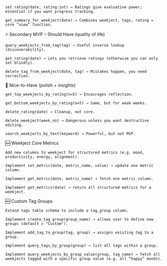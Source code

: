 
    set_rating(date, rating:int) → Ratings give evaluative power; essential if you want progress tracking.

    get_summary_for_weekject(date) → Combines weekject, tags, rating = core “view” function.

⚡ Secondary MVP – Should Have (quality of life)

    query_weekjects_from_tag(tag) → Useful inverse lookup (discoverability).

    get_rating(date) → Lets you retrieve ratings (otherwise you can only set blindly).

    delete_tag_from_weekject(date, tag) → Mistakes happen, you need correction.

    

🌱 Nice-to-Have (polish + insights)

    get_top_weekjects_by_rating(n=5) → Encourages reflection.

    get_bottom_weekjects_by_rating(n=5) → Same, but for weak weeks.

    delete_rating(date) → Cleanup, not core.

    delete_weekject(week_no) → Dangerous unless you want destructive editing.

    search_weekjects_by_text(keyword) → Powerful, but not MVP.



🆕 Weekject Core Metrics

    Add new columns to weekject for structured metrics (e.g. mood, productivity, energy, alignment).

    Implement set_metric(date, metric_name, value) → update one metric column.

    Implement get_metric(date, metric_name) → fetch one metric column.

    Implement get_metrics(date) → return all structured metrics for a weekject.

🆕 Custom Tag Groups

    Extend tags table schema to include a tag_group column.

    Implement create_tag_group(group_name) → allows user to define new groups (default = "Custom").

    Implement add_tag_to_group(tag, group) → assigns existing tag to a group.

    Implement query_tags_by_group(group) → list all tags within a group.

    Implement query_weekjects_by_group_value(group, tag_name) → fetch all weekjects tagged with a specific group value (e.g. all “happy” moods).